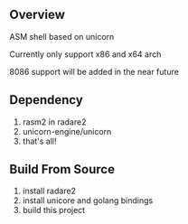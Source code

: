 Overview
----------------
ASM shell based on unicorn

Currently only support x86 and x64 arch

8086 support will be added in the near future

Dependency
----------------
1. rasm2 in radare2
2. unicorn-engine/unicorn
3. that's all!

Build From Source
----------------
1. install radare2
2. install unicore and golang bindings
3. build this project


